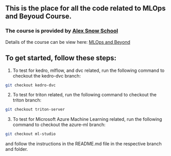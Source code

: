 ## This is the place for all the code related to MLOps and Beyoud Course.
### The course is provided by [Alex Snow School](https://alexsnowschool.org)

Details of the course can be view here: [MLOps and Beyond](https://alexsnowschool.org/courses/mlops-and-beyond/)

## To get started, follow these steps:

1. To test for kedro, mlflow, and dvc related, run the following command to checkout the kedro-dvc branch:

```bash
git checkout kedro-dvc
```

2. To test for triton related, run the following command to checkout the triton branch:

```bash
git checkout triton-server
```

3. To test for Microsoft Azure Machine Learning related, run the following command to checkout the azure-ml branch:

```bash
git checkout ml-studio
```

and follow the instructions in the README.md file in the respective branch and folder.